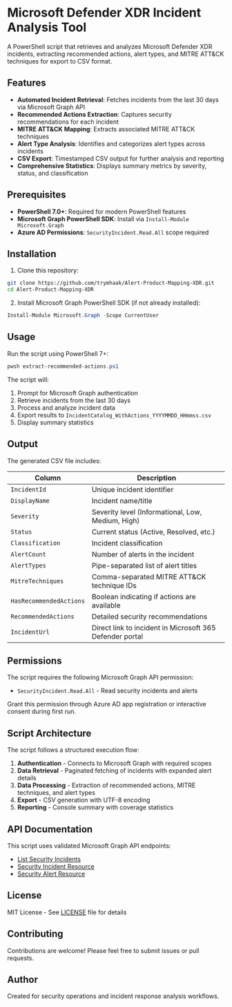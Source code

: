 # Microsoft Defender XDR Incident Analysis Tool

A PowerShell script that retrieves and analyzes Microsoft Defender XDR incidents, extracting recommended actions, alert types, and MITRE ATT&CK techniques for export to CSV format.

## Features

- **Automated Incident Retrieval**: Fetches incidents from the last 30 days via Microsoft Graph API
- **Recommended Actions Extraction**: Captures security recommendations for each incident
- **MITRE ATT&CK Mapping**: Extracts associated MITRE ATT&CK techniques
- **Alert Type Analysis**: Identifies and categorizes alert types across incidents
- **CSV Export**: Timestamped CSV output for further analysis and reporting
- **Comprehensive Statistics**: Displays summary metrics by severity, status, and classification

## Prerequisites

- **PowerShell 7.0+**: Required for modern PowerShell features
- **Microsoft Graph PowerShell SDK**: Install via `Install-Module Microsoft.Graph`
- **Azure AD Permissions**: `SecurityIncident.Read.All` scope required

## Installation

1. Clone this repository:
```bash
git clone https://github.com/trymhaak/Alert-Product-Mapping-XDR.git
cd Alert-Product-Mapping-XDR
```

2. Install Microsoft Graph PowerShell SDK (if not already installed):
```powershell
Install-Module Microsoft.Graph -Scope CurrentUser
```

## Usage

Run the script using PowerShell 7+:

```powershell
pwsh extract-recommended-actions.ps1
```

The script will:
1. Prompt for Microsoft Graph authentication
2. Retrieve incidents from the last 30 days
3. Process and analyze incident data
4. Export results to `IncidentCatalog_WithActions_YYYYMMDD_HHmmss.csv`
5. Display summary statistics

## Output

The generated CSV file includes:

| Column | Description |
|--------|-------------|
| `IncidentId` | Unique incident identifier |
| `DisplayName` | Incident name/title |
| `Severity` | Severity level (Informational, Low, Medium, High) |
| `Status` | Current status (Active, Resolved, etc.) |
| `Classification` | Incident classification |
| `AlertCount` | Number of alerts in the incident |
| `AlertTypes` | Pipe-separated list of alert titles |
| `MitreTechniques` | Comma-separated MITRE ATT&CK technique IDs |
| `HasRecommendedActions` | Boolean indicating if actions are available |
| `RecommendedActions` | Detailed security recommendations |
| `IncidentUrl` | Direct link to incident in Microsoft 365 Defender portal |

## Permissions

The script requires the following Microsoft Graph API permission:

- `SecurityIncident.Read.All` - Read security incidents and alerts

Grant this permission through Azure AD app registration or interactive consent during first run.

## Script Architecture

The script follows a structured execution flow:

1. **Authentication** - Connects to Microsoft Graph with required scopes
2. **Data Retrieval** - Paginated fetching of incidents with expanded alert details
3. **Data Processing** - Extraction of recommended actions, MITRE techniques, and alert types
4. **Export** - CSV generation with UTF-8 encoding
5. **Reporting** - Console summary with coverage statistics

## API Documentation

This script uses validated Microsoft Graph API endpoints:

- [List Security Incidents](https://learn.microsoft.com/en-us/graph/api/security-list-incidents)
- [Security Incident Resource](https://learn.microsoft.com/en-us/graph/api/resources/security-incident)
- [Security Alert Resource](https://learn.microsoft.com/en-us/graph/api/resources/security-alert)

## License

MIT License - See [LICENSE](LICENSE) file for details

## Contributing

Contributions are welcome! Please feel free to submit issues or pull requests.

## Author

Created for security operations and incident response analysis workflows.
